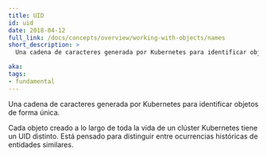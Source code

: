 ```yaml
---
title: UID
id: uid
date: 2018-04-12
full_link: /docs/concepts/overview/working-with-objects/names
short_description: >
  Una cadena de caracteres generada por Kubernetes para identificar objetos de forma única.

aka:
tags:
- fundamental
---
```

 Una cadena de caracteres generada por Kubernetes para identificar objetos de forma única.

<!--more-->

Cada objeto creado a lo largo de toda la vida de un clúster Kubernetes tiene un UID distinto. Está pensado para distinguir entre ocurrencias históricas de entidades similares.